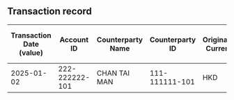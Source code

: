 ## Transaction record
| Transaction Date (value) | Account ID | Counterparty Name | Counterparty ID | Originating Currency | Originating Amount | Debit Credit Indicator | Beneficiary Bank Raw | Originator Bank Raw | Beneficiary Name | Originator Account Number | Transaction Type Source | Transaction Code Description | Sending Bank Account Number | Sending Bank Address | Converted Amount | Fraud payment |
| --- | --- | --- | --- | --- | --- | --- | --- | --- | --- | --- | --- | --- | --- | --- | --- | --- |
| 2025-01-02 | 222-222222-101 | CHAN TAI MAN | 111-111111-101 | HKD | 10000 | D | NaN | NaN | CHAN TAI MAN | 222-222222-101 | DUTF | Default transaction | NaN | NaN | 10000 | 1 |